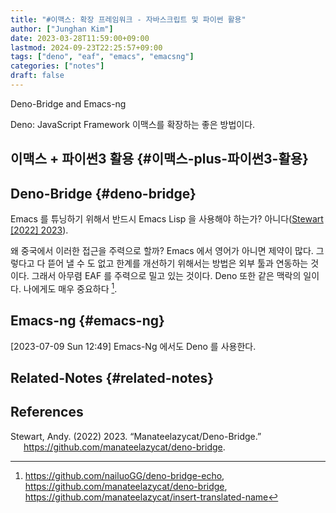 ```yaml
---
title: "#이맥스: 확장 프레임워크 - 자바스크립트 및 파이썬 활용"
author: ["Junghan Kim"]
date: 2023-03-28T11:59:00+09:00
lastmod: 2024-09-23T22:25:57+09:00
tags: ["deno", "eaf", "emacs", "emacsng"]
categories: ["notes"]
draft: false
---
```


Deno-Bridge and Emacs-ng

Deno: JavaScript Framework 이맥스를 확장하는 좋은 방법이다.

<!--more-->


## 이맥스 + 파이썬3 활용 {#이맥스-plus-파이썬3-활용}


## Deno-Bridge {#deno-bridge}

Emacs 를 튜닝하기 위해서 반드시 Emacs Lisp 을 사용해야 하는가? 아니다(<a href="#citeproc_bib_item_1">Stewart [2022] 2023</a>).

왜 중국에서 이러한 접근을 주력으로 할까? Emacs 에서 영어가 아니면 제약이 많다. 그렇다고 다 뜯어 낼 수 도 없고 한계를 개선하기 위해서는 방법은 외부 툴과 연동하는 것이다. 그래서 아무렴 EAF 를 주력으로 밀고 있는 것이다. Deno 또한 같은 맥락의 일이다. 나에게도 매우 중요하다&nbsp;[^fn:1].


## Emacs-ng {#emacs-ng}

<span class="timestamp-wrapper"><span class="timestamp">[2023-07-09 Sun 12:49]</span></span> Emacs-Ng 에서도 Deno 를 사용한다.


## Related-Notes {#related-notes}

## References

<style>.csl-entry{text-indent: -1.5em; margin-left: 1.5em;}</style><div class="csl-bib-body">
  <div class="csl-entry"><a id="citeproc_bib_item_1"></a>Stewart, Andy. (2022) 2023. “Manateelazycat/Deno-Bridge.” <a href="https://github.com/manateelazycat/deno-bridge">https://github.com/manateelazycat/deno-bridge</a>.</div>
</div>

[^fn:1]: <https://github.com/nailuoGG/deno-bridge-echo>, <https://github.com/manateelazycat/deno-bridge>, <https://github.com/manateelazycat/insert-translated-name>
